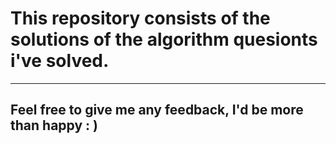 # This repository consists of the solutions of the algorithm quesionts i've solved.

---

## Feel free to give me any feedback, I'd be more than happy : )
